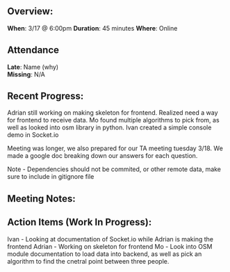 ## Overview:

**When**: 3/17 @ 6:00pm
**Duration**: 45 minutes
**Where**: Online

## Attendance

**Late**: Name (why)  
**Missing**: N/A

## Recent Progress:

Adrian still working on making skeleton for frontend. Realized need a way for frontend to receive data. 
Mo found multiple algorithms to pick from, as well as looked into osm library in python.
Ivan created a simple console demo in Socket.io

Meeting was longer, we also prepared for our TA meeting tuesday 3/18. We made a google doc breaking down our answers for each question.

Note - Dependencies should not be commited, or other remote data, make sure to include in gitignore file

## Meeting Notes:

## Action Items (Work In Progress):

Ivan - Looking at documentation of Socket.io while Adrian is making the frontend
Adrian - Working on skeleton for frontend
Mo - Look into OSM module documentation to load data into backend, as well as pick an algorithm to find the cnetral point between three people. 
